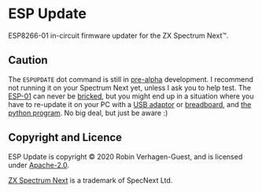 # ESP Update
ESP8266-01 in-circuit firmware updater for the ZX Spectrum Next™.

## Caution
The `ESPUPDATE` dot command is still in [pre-alpha](https://en.wikipedia.org/wiki/Software_release_life_cycle#Pre-alpha) development. I recommend not running it on your Spectrum Next yet, unless I ask you to help test. The [ESP-01](https://en.wikipedia.org/wiki/ESP8266) can never be [bricked](https://en.wikipedia.org/wiki/Brick_(electronics)), but you might end up in a situation where you have to re-update it on your PC with a [USB adaptor](https://www.ebay.co.uk/sch/i.html?_from=R40&_trksid=m570.l1313&_nkw=ESP-01+USB+open+smart&_sacat=0&LH_TitleDesc=0&_osacat=0&_odkw=ESP-01+USB+CH340G&LH_TitleDesc=0) or [breadboard](https://www.allaboutcircuits.com/projects/flashing-the-ESP-01-firmware-to-SDK-v2.0.0-is-easier-now/), and [the python program](https://github.com/Threetwosevensixseven/espupdate/blob/master/fw/ESP8266_FULL_V3.3_SPUGS/esptool.py). No big deal, but just be aware :)

## Copyright and Licence
ESP Update is copyright © 2020 Robin Verhagen-Guest, and is licensed under [Apache-2.0](https://github.com/Threetwosevensixseven/espupdate/blob/master/LICENSE).

[ZX Spectrum Next](https://www.specnext.com/about/) is a trademark of SpecNext Ltd.
